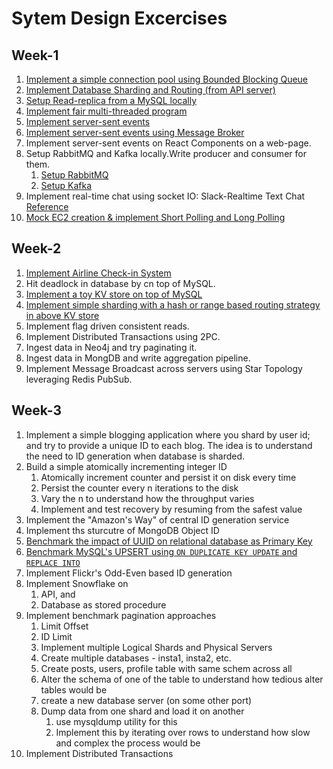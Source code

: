 # Sytem Design Excercises

## Week-1
1. [Implement a simple connection pool using Bounded Blocking Queue](./05-connection-pool/)
2. [Implement Database Sharding and Routing (from API server)](./07-sharding/)
3. [Setup Read-replica from a MySQL locally](./12-mysql-read-replica/)
4. [Implement fair multi-threaded program](./08-multi-thread-program/)
5. [Implement server-sent events](./09-basic-server-sent-events/)
5. [Implement server-sent events using Message Broker](./10-broker-server-sent-event/)
5. Implement server-sent events on React Components on a web-page.
6. Setup RabbitMQ and Kafka locally.Write producer and consumer for them.
    1. [Setup RabbitMQ](./13A-rabbitmq/)
    2. [Setup Kafka](./13B-kafka/)
7. Implement real-time chat using socket IO: Slack-Realtime Text Chat [Reference](https://github.com/socketio/socket.io-chat-platform)
8. [Mock EC2 creation & implement Short Polling and Long Polling](./16-long-short-polling/)
 
## Week-2
1. [Implement Airline Check-in System](./14-airline-checkin-system/)
1. Hit deadlock in database by cn top of MySQL.
1. [Implement a toy KV store on top of MySQL](./15A-kvstore-mysql/)
1. [Implement simple sharding with a hash or range based routing strategy in above KV store](./15B-kvstore-hash-mysql/)
1. Implement flag driven consistent reads.
1. Implement Distributed Transactions using 2PC.
1. Ingest data in Neo4j and try paginating it.
1. Ingest data in MongDB and write aggregation pipeline.
1. Implement Message Broadcast across servers using Star Topology leveraging Redis PubSub.

## Week-3
1. Implement a simple blogging application where you shard by user id; and try to provide a unique ID to each blog. The idea is to understand the need to ID generation when database is sharded.
1. Build a simple atomically incrementing integer ID
    1. Atomically increment counter and persist it on disk every time
    1. Persist the counter every n iterations to the disk
    1. Vary the n to understand how the throughput varies
    1. Implement and test recovery by resuming from the safest value
1. Implement the "Amazon's Way" of central ID generation service
1. Implement ths sturcutre of MongoDB Object ID
1. [Benchmark the impact of UUID on relational database as Primary Key](./18-benchmark-primarykey/)
1. [Benchmark MySQL's UPSERT using `ON DUPLICATE KEY UPDATE` and `REPLACE INTO`](./17-benchmark-mysql-upsert/)
1. Implement Flickr's Odd-Even based ID generation
1. Implement Snowflake on
    1. API, and
    1. Database as stored procedure
1. Implement benchmark pagination approaches
    1. Limit Offset
    1. ID Limit
    1. Implement multiple Logical Shards and Physical Servers
    1. Create multiple databases - insta1, insta2, etc.
    1. Create posts, users, profile table with same schem across all
    1. Alter the schema of one of the table to understand how tedious alter tables would be
    1. create a new database server (on some other port)
    1. Dump data from one shard and load it on another
        1. use mysqldump utility for this
        1. Implement this by iterating over rows to understand how slow and complex the process would be
1. Implement Distributed Transactions
